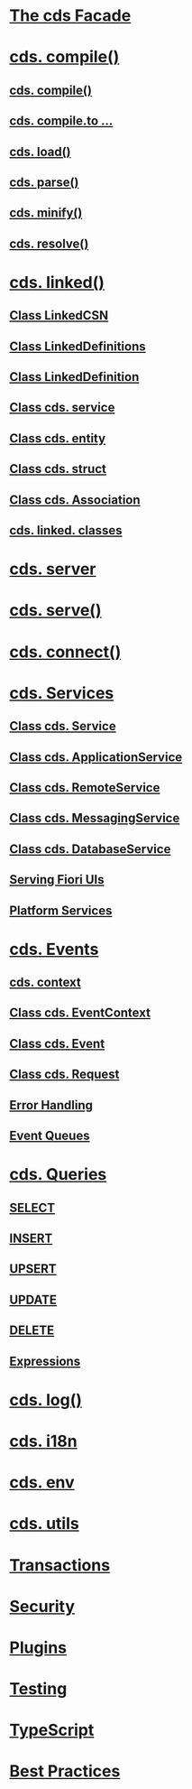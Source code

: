 # [The cds Facade](cds-facade)

# [cds. compile()](cds-compile)

  ## [cds. compile()](cds-compile#cds-compile)
  ## [cds. compile.to ...](cds-compile#cds-compile-to)
  ## [cds. load()](cds-compile#cds-load)
  ## [cds. parse()](cds-compile#cds-parse)
  ## [cds. minify()](cds-compile#cds-minify)
  ## [cds. resolve()](cds-compile#cds-resolve)

# [cds. linked()](cds-reflect)

  ## [Class LinkedCSN](cds-reflect#linked-csn)
  ## [Class LinkedDefinitions](cds-reflect#iterable)
  ## [Class LinkedDefinition](cds-reflect#any)
  ## [Class cds. service](cds-reflect#cds-service)
  ## [Class cds. entity](cds-reflect#cds-entity)
  ## [Class cds. struct](cds-reflect#cds-struct)
  ## [Class cds. Association](cds-reflect#cds-association)
  ## [cds. linked. classes](cds-reflect#cds-linked-classes)

# [cds. server](cds-server)
# [cds. serve()](cds-serve)
# [cds. connect()](cds-connect)

# [cds. Services](core-services)

  ## [Class cds. Service](core-services)
  ## [Class cds. ApplicationService](app-services)
  ## [Class cds. RemoteService](remote-services)
  ## [Class cds. MessagingService](messaging)
  ## [Class cds. DatabaseService](databases)
  ## [Serving Fiori UIs](fiori)
  ## [Platform Services](../../node.js/platform-services)

# [cds. Events](events)

  ## [cds. context](events#cds-context)
  ## [Class cds. EventContext](events#cds-event-context)
  ## [Class cds. Event](events#cds-event)
  ## [Class cds. Request](events#cds-request)
  ## [Error Handling](events#req-reject)
  ## [Event Queues](queue)

# [cds. Queries](cds-ql)

  ## [SELECT](cds-ql#select)
  ## [INSERT](cds-ql#insert)
  ## [UPSERT](cds-ql#upsert)
  ## [UPDATE](cds-ql#update)
  ## [DELETE](cds-ql#delete)
  ## [Expressions](cds-ql#expressions)

# [cds. log()](cds-log)
# [cds. i18n](cds-i18n)
# [cds. env](cds-env)
# [cds. utils](cds-utils)

# [Transactions](cds-tx)
# [Security](authentication)
# [Plugins](cds-plugins)
# [Testing](cds-test)
# [TypeScript](typescript)
# [Best Practices](best-practices)
